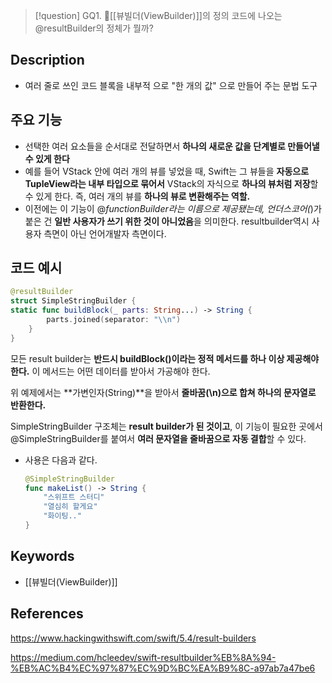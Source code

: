 >[!question]
>GQ1. [[뷰빌더(ViewBuilder)]]의 정의 코드에 나오는 @resultBuilder의 정체가 뭘까?

## Description
- 여러 줄로 쓰인 코드 블록을 내부적 으로 "한 개의 값" 으로 만들어 주는 문법 도구

## 주요 기능

- 선택한 여러 요소들을 순서대로 전달하면서 **하나의 새로운 값을 단계별로 만들어낼 수 있게 한다**
- 예를 들어 VStack 안에 여러 개의 뷰를 넣었을 때, Swift는 그 뷰들을 **자동으로 TupleView라는 내부 타입으로 묶어서** VStack의 자식으로 **하나의 뷰처럼 저장**할 수 있게 한다. 즉, 여러 개의 뷰를 **하나의 뷰로 변환해주는 역할.**
- 이전에는 이 기능이 @_functionBuilder라는 이름으로 제공됐는데, 언더스코어(_)가 붙은 건 **일반 사용자가 쓰기 위한 것이 아니었음**을 의미한다. resultbuilder역시 사용자 측면이 아닌 언어개발자 측면이다.


## 코드 예시
```swift
@resultBuilder
struct SimpleStringBuilder {
static func buildBlock(_ parts: String...) -> String {
        parts.joined(separator: "\\n")
    }
}
```

모든 result builder는 **반드시 buildBlock()이라는 정적 메서드를 하나 이상 제공해야 한다.** 이 메서드는 어떤 데이터를 받아서 가공해야 한다.

위 예제에서는 **가변인자(String)**을 받아서 **줄바꿈(\n)으로 합쳐 하나의 문자열로 반환한다.**

SimpleStringBuilder 구조체는 **result builder가 된 것이고**, 이 기능이 필요한 곳에서 @SimpleStringBuilder를 붙여서 **여러 문자열을 줄바꿈으로 자동 결합**할 수 있다.

- 사용은 다음과 같다.
    ```swift
    @SimpleStringBuilder
    func makeList() -> String {
        "스위프트 스터디"
        "열심히 할게요"
        "화이팅.."
    }
    ```


## Keywords
- [[뷰빌더(ViewBuilder)]]


## References
https://www.hackingwithswift.com/swift/5.4/result-builders

https://medium.com/hcleedev/swift-resultbuilder%EB%8A%94-%EB%AC%B4%EC%97%87%EC%9D%BC%EA%B9%8C-a97ab7a47be6
